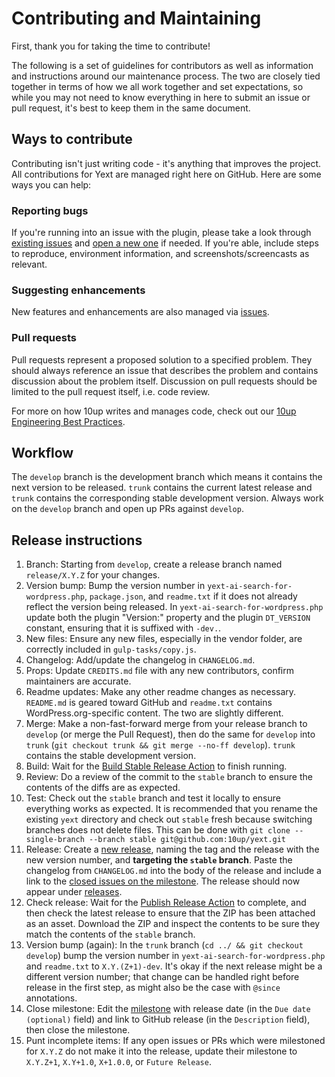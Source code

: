 # Contributing and Maintaining

First, thank you for taking the time to contribute!

The following is a set of guidelines for contributors as well as information and instructions around our maintenance process. The two are closely tied together in terms of how we all work together and set expectations, so while you may not need to know everything in here to submit an issue or pull request, it's best to keep them in the same document.

## Ways to contribute

Contributing isn't just writing code - it's anything that improves the project. All contributions for Yext are managed right here on GitHub. Here are some ways you can help:

### Reporting bugs

If you're running into an issue with the plugin, please take a look through [existing issues](https://github.com/10up/yext/issues) and [open a new one](https://github.com/10up/yext/issues/new) if needed. If you're able, include steps to reproduce, environment information, and screenshots/screencasts as relevant.

### Suggesting enhancements

New features and enhancements are also managed via [issues](https://github.com/10up/yext/issues).

### Pull requests

Pull requests represent a proposed solution to a specified problem. They should always reference an issue that describes the problem and contains discussion about the problem itself. Discussion on pull requests should be limited to the pull request itself, i.e. code review.

For more on how 10up writes and manages code, check out our [10up Engineering Best Practices](https://10up.github.io/Engineering-Best-Practices/).

## Workflow

The `develop` branch is the development branch which means it contains the next version to be released. `trunk` contains the current latest release and `trunk` contains the corresponding stable development version. Always work on the `develop` branch and open up PRs against `develop`.

## Release instructions

1. Branch: Starting from `develop`, create a release branch named `release/X.Y.Z` for your changes.
2. Version bump: Bump the version number in `yext-ai-search-for-wordpress.php`, `package.json`, and `readme.txt` if it does not already reflect the version being released.  In `yext-ai-search-for-wordpress.php` update both the plugin "Version:" property and the plugin `DT_VERSION` constant, ensuring that it is suffixed with `-dev.`.
3. New files: Ensure any new files, especially in the vendor folder, are correctly included in `gulp-tasks/copy.js`.
4. Changelog: Add/update the changelog in `CHANGELOG.md`.
5. Props: Update `CREDITS.md` file with any new contributors, confirm maintainers are accurate.
6. Readme updates: Make any other readme changes as necessary.  `README.md` is geared toward GitHub and `readme.txt` contains WordPress.org-specific content.  The two are slightly different.
7.  Merge: Make a non-fast-forward merge from your release branch to `develop` (or merge the Pull Request), then do the same for `develop` into `trunk` (`git checkout trunk && git merge --no-ff develop`).  `trunk` contains the stable development version.
8. Build: Wait for the [Build Stable Release Action](https://github.com/10up/yext/actions?query=workflow%3A%22Build+Stable+Release%22) to finish running.
9. Review: Do a review of the commit to the `stable` branch to ensure the contents of the diffs are as expected.
10. Test: Check out the `stable` branch and test it locally to ensure everything works as expected.  It is recommended that you rename the existing `yext` directory and check out `stable` fresh because switching branches does not delete files.  This can be done with `git clone --single-branch --branch stable git@github.com:10up/yext.git`
12. Release: Create a [new release](https://github.com/10up/yext/releases/new), naming the tag and the release with the new version number, and **targeting the `stable` branch**.  Paste the changelog from `CHANGELOG.md` into the body of the release and include a link to the [closed issues on the milestone](https://github.com/10up/yext/milestone/#?closed=1).  The release should now appear under [releases](https://github.com/10up/yext/releases).
13. Check release: Wait for the [Publish Release Action](https://github.com/10up/yext/actions?query=workflow%3A%22Publish+Release%22) to complete, and then check the latest release to ensure that the ZIP has been attached as an asset.  Download the ZIP and inspect the contents to be sure they match the contents of the `stable` branch.
14. Version bump (again): In the `trunk` branch (`cd ../ && git checkout develop`) bump the version number in `yext-ai-search-for-wordpress.php` and `readme.txt` to `X.Y.(Z+1)-dev`.  It's okay if the next release might be a different version number; that change can be handled right before release in the first step, as might also be the case with `@since` annotations.
15. Close milestone: Edit the [milestone](https://github.com/10up/yext/milestone/#) with release date (in the `Due date (optional)` field) and link to GitHub release (in the `Description` field), then close the milestone.
16. Punt incomplete items: If any open issues or PRs which were milestoned for `X.Y.Z` do not make it into the release, update their milestone to `X.Y.Z+1`, `X.Y+1.0`, `X+1.0.0`, or `Future Release`.
